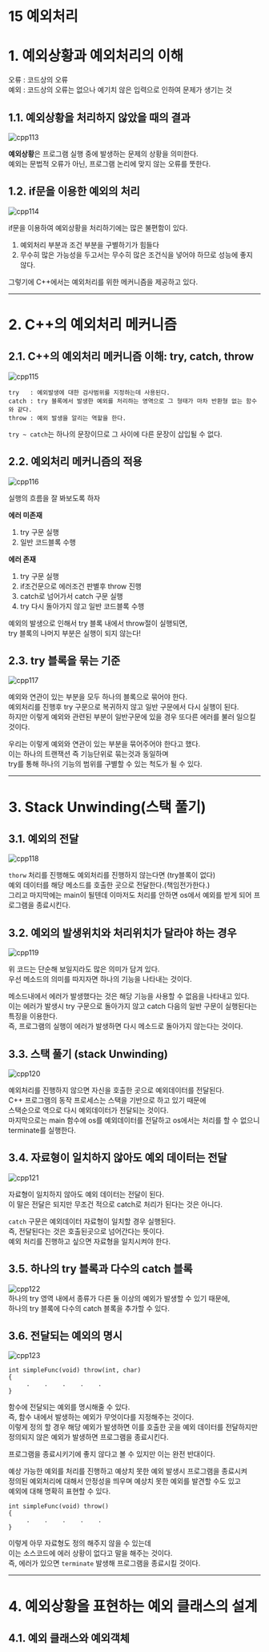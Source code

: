 15 예외처리
=======================
# 1. 예외상황과 예외처리의 이해   
오류 : 코드상의 오류       
예외 : 코드상의 오류는 없으나 예기치 않은 입력으로 인하여 문제가 생기는 것      
     
## 1.1. 예외상황을 처리하지 않았을 때의 결과  
      
![cpp113](https://user-images.githubusercontent.com/50267433/76512743-94a6fe00-6498-11ea-900f-7555ea6b240b.PNG)          
     
**예외상황**은 프로그램 실행 중에 발생하는 문제의 상황을 의미한다.            
예외는 문법적 오류가 아닌, 프로그램 논리에 맞지 않는 오류를 뚯한다.            
            
## 1.2. if문을 이용한 예외의 처리   
      
![cpp114](https://user-images.githubusercontent.com/50267433/76512886-ca4be700-6498-11ea-8fbe-be395bc38089.PNG)   
      
if문을 이용하여 예외상황을 처리하기에는 많은 불편함이 있다.      
      
1. 예외처리 부분과 조건 부분을 구별하기가 힘들다   
2. 무수히 많은 가능성을 두고서는 무수히 많은 조건식을 넣어야 하므로 성능에 좋지 않다.     
     
그렇기에 C++에서는 예외처리를 위한 메커니즘을 제공하고 있다.  
***
# 2. C++의 예외처리 메커니즘   
## 2.1. C++의 예외처리 메커니즘 이해: try, catch, throw      
     
![cpp115](https://user-images.githubusercontent.com/50267433/76513499-bce32c80-6499-11ea-8730-0d0479dc6cd9.PNG)   

```
try   : 예외발생에 대한 검사범위를 지정하는데 사용된다.   
catch : try 블록에서 발생한 예외를 처리하는 영역으로 그 형태가 마차 반환형 없는 함수와 같다.   
throw : 예외 발생을 알리는 역할을 한다.   
```
```try ~ catch```는 하나의 문장이므로 그 사이에 다른 문장이 삽입될 수 없다.    

## 2.2. 예외처리 메커니즘의 적용    
   
![cpp116](https://user-images.githubusercontent.com/50267433/76514374-244dac00-649b-11ea-9cfe-4598628d9396.PNG)   
       
실행의 흐름을 잘 봐보도록 하자  
     
**에러 미존재**    
   
1. try 구문 실행
2. 일반 코드블록 수행 

**에러 존재**
   
1. try 구문 실행
2. if조건문으로 에러조건 판별후 throw 진행
3. catch로 넘어가서 catch 구문 실행  
4. try 다시 돌아가지 않고 일반 코드블록 수행     
      
예외의 발생으로 인해서 try 블록 내에서 throw절이 실행되면,      
try 블록의 나머지 부분은 실행이 되지 않는다!      

## 2.3. try 블록을 묶는 기준   
      
![cpp117](https://user-images.githubusercontent.com/50267433/76515084-56abd900-649c-11ea-9901-080397aec2e9.PNG)   
     
예외와 연관이 있는 부분을 모두 하나의 블록으로 묶어야 한다.      
예외처리를 진행후 try 구문으로 복귀하지 않고 일반 구문에서 다시 실행이 된다.      
하지만 이렇게 예외와 관련된 부분이 일반구문에 있을 경우 또다른 에러를 불러 일으킬 것이다.         
         
우리는 이렇게 예외와 연관이 있는 부분을 묶어주어야 한다고 했다.           
이는 하나의 트랜잭션 즉 기능단위로 묶는것과 동일하며         
try를 통해 하나의 기능의 범위를 구별할 수 있는 척도가 될 수 있다.       
          
***
# 3. Stack Unwinding(스택 풀기)         
## 3.1. 예외의 전달   
       
![cpp118](https://user-images.githubusercontent.com/50267433/76516131-4268db80-649e-11ea-92f7-6933a569a5d5.PNG)      
       
```thorw``` 처리를 진행해도 예외처리를 진행하지 않는다면 (try블록이 없다)             
예외 데이터를 해당 메소드를 호출한 곳으로 전달한다.(책임전가한다.)         
그리고 마지막에는 main이 될텐데 이마저도 처리를 안하면 os에서 예외를 받게 되어 프로그램을 종료시킨다.   
          
## 3.2. 예외의 발생위치와 처리위치가 달라야 하는 경우   
      
![cpp119](https://user-images.githubusercontent.com/50267433/76517239-4dbd0680-64a0-11ea-8dcb-70f6c0f23167.PNG)  
     
위 코드는 단순해 보일지라도 많은 의미가 담겨 있다.   
우선 메소드의 의미를 따지자면 하나의 기능을 나타내는 것이다.    
    
메소드내에서 에러가 발생했다는 것은 해당 기능을 사용할 수 없음을 나타내고 있다.   
이는 에러가 발생시 try 구문으로 돌아가지 않고 catch 다음의 일반 구문이 실행된다는 특징을 이용한다.  
즉, 프로그램의 실행이 에러가 발생하면 다시 메소드로 돌아가지 않는다는 것이다.    
       
## 3.3. 스택 풀기 (stack Unwinding)         
        
![cpp120](https://user-images.githubusercontent.com/50267433/76518307-3717af00-64a2-11ea-962e-bdcd43265821.PNG)   
         
예외처리를 진행하지 않으면 자신을 호출한 곳으로  예외데이터를 전달된다.                 
C++ 프로그램의 동작 프로세스는 스택을 기반으로 하고 있기 때문에                
스택순으로 역으로 다시 예외데이터가 전달되는 것이다.             
마지막으로는 main 함수에 os를 예외데이터를 전달하고 os에서는 처리를 할 수 없으니 terminate를 실행한다.        
            
## 3.4. 자료형이 일치하지 않아도 예외 데이터는 전달       
    
![cpp121](https://user-images.githubusercontent.com/50267433/76519100-b194fe80-64a3-11ea-8e71-26e921588e5c.PNG)    
         
자료형이 일치하지 않아도 예외 데이터는 전달이 된다.             
이 말은 전달은 되지만 무조건 적으로 catch로 처리가 된다는 것은 아니다.        
          
```catch``` 구문은 예외데이터 자료형이 일치할 경우 실행된다.       
즉, 전달된다는 것은 호출된곳으로 넘어간다는 뜻이다.        
예외 처리를 진행하고 싶으면 자료형을 일치시켜야 한다.      
     
## 3.5. 하나의 try 블록과 다수의 catch 블록      
     
![cpp122](https://user-images.githubusercontent.com/50267433/76519958-45b39580-64a5-11ea-87ea-24abacbe7fc1.PNG)   
하나의 try 영역 내에서 종류가 다른 둘 이상의 예외가 발생할 수 있기 때문에,   
하나의 try 블록에 다수의 catch 블록을 추가할 수 있다.   
     
## 3.6. 전달되는 예외의 명시     
         
![cpp123](https://user-images.githubusercontent.com/50267433/76521495-4a2d7d80-64a8-11ea-84f8-d67bf1d4cb96.PNG)      

```
int simpleFunc(void) throw(int, char)
{
     .    .    .    .    .
}
```

함수에 전달되는 예외를 명시해줄 수 있다.      
즉, 함수 내에서 발생하는 예외가 무엇이다를 지정해주는 것이다.       
이렇게 정의 할 경우 해당 예외가 발생하면 이를 호출한 곳을 예외 데이터를 전달하지만     
정의되지 않은 예외가 발생하면 프로그램을 종료시킨다.       
      
프로그램을 종료시키기에 좋지 않다고 볼 수 있지만 이는 완전 반대이다.      
      
예상 가능한 예외를 처리를 진행하고 예상치 못한 예외 발생시 프로그램을 종료시켜     
정의된 예외처리에 대해서 안정성을 띄우며 예상치 못한 예외를 발견할 수도 있고      
예외에 대해 명확히 표현할 수 있다.    
   
```
int simpleFunc(void) throw()
{
     .    .    .    .    .
}
```
이렇게 아무 자료형도 정의 해주지 않을 수 있는데       
이는 소스코드에 에러 상황이 없다고 말을 해주는 것이다.     
즉, 에러가 있으면 ```terminate``` 발생해 프로그램을 종료시킬 것이다.      
    
***
# 4. 예외상황을 표현하는 예외 클래스의 설계       
## 4.1. 예외 클래스와 예외객체     




